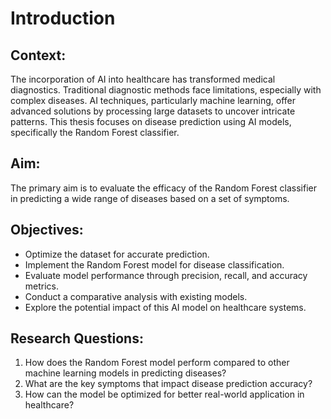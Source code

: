 # Introduction

## Context:
The incorporation of AI into healthcare has transformed medical diagnostics. Traditional diagnostic methods face limitations, especially with complex diseases. AI techniques, particularly machine learning, offer advanced solutions by processing large datasets to uncover intricate patterns. This thesis focuses on disease prediction using AI models, specifically the Random Forest classifier.

## Aim:
The primary aim is to evaluate the efficacy of the Random Forest classifier in predicting a wide range of diseases based on a set of symptoms.

## Objectives:
- Optimize the dataset for accurate prediction.
- Implement the Random Forest model for disease classification.
- Evaluate model performance through precision, recall, and accuracy metrics.
- Conduct a comparative analysis with existing models.
- Explore the potential impact of this AI model on healthcare systems.

## Research Questions:
1. How does the Random Forest model perform compared to other machine learning models in predicting diseases?
2. What are the key symptoms that impact disease prediction accuracy?
3. How can the model be optimized for better real-world application in healthcare?

